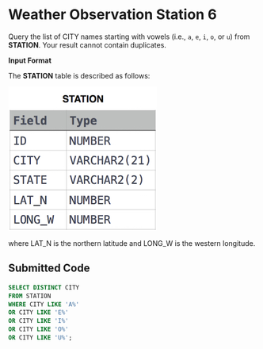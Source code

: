 # Weather Observation Station 6

Query the list of CITY names starting with vowels (i.e., `a`, `e`, `i`, `o`, or `u`) from **STATION**. Your result cannot contain duplicates.

**Input Format**

The **STATION** table is described as follows:

![](../src/1449345840-5f0a551030-Station.jpg)

where LAT_N is the northern latitude and LONG_W is the western longitude.

## Submitted Code

```sql
SELECT DISTINCT CITY
FROM STATION
WHERE CITY LIKE 'A%'
OR CITY LIKE 'E%'
OR CITY LIKE 'I%'
OR CITY LIKE 'O%'
OR CITY LIKE 'U%';
```
